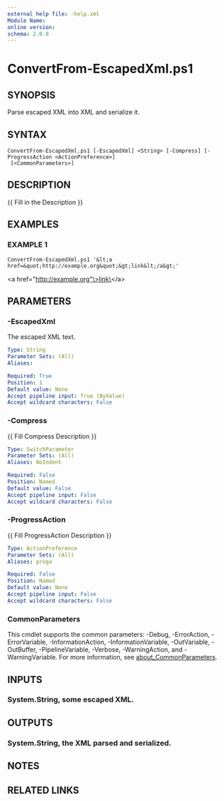 ```yaml
---
external help file: -help.xml
Module Name:
online version:
schema: 2.0.0
---
```


# ConvertFrom-EscapedXml.ps1

## SYNOPSIS
Parse escaped XML into XML and serialize it.

## SYNTAX

```
ConvertFrom-EscapedXml.ps1 [-EscapedXml] <String> [-Compress] [-ProgressAction <ActionPreference>]
 [<CommonParameters>]
```

## DESCRIPTION
{{ Fill in the Description }}

## EXAMPLES

### EXAMPLE 1
```
ConvertFrom-EscapedXml.ps1 '&lt;a href=&quot;http://example.org&quot;&gt;link&lt;/a&gt;'
```

\<a href="http://example.org"\>link\</a\>

## PARAMETERS

### -EscapedXml
The escaped XML text.

```yaml
Type: String
Parameter Sets: (All)
Aliases:

Required: True
Position: 1
Default value: None
Accept pipeline input: True (ByValue)
Accept wildcard characters: False
```

### -Compress
{{ Fill Compress Description }}

```yaml
Type: SwitchParameter
Parameter Sets: (All)
Aliases: NoIndent

Required: False
Position: Named
Default value: False
Accept pipeline input: False
Accept wildcard characters: False
```

### -ProgressAction
{{ Fill ProgressAction Description }}

```yaml
Type: ActionPreference
Parameter Sets: (All)
Aliases: proga

Required: False
Position: Named
Default value: None
Accept pipeline input: False
Accept wildcard characters: False
```

### CommonParameters
This cmdlet supports the common parameters: -Debug, -ErrorAction, -ErrorVariable, -InformationAction, -InformationVariable, -OutVariable, -OutBuffer, -PipelineVariable, -Verbose, -WarningAction, and -WarningVariable. For more information, see [about_CommonParameters](http://go.microsoft.com/fwlink/?LinkID=113216).

## INPUTS

### System.String, some escaped XML.
## OUTPUTS

### System.String, the XML parsed and serialized.
## NOTES

## RELATED LINKS
